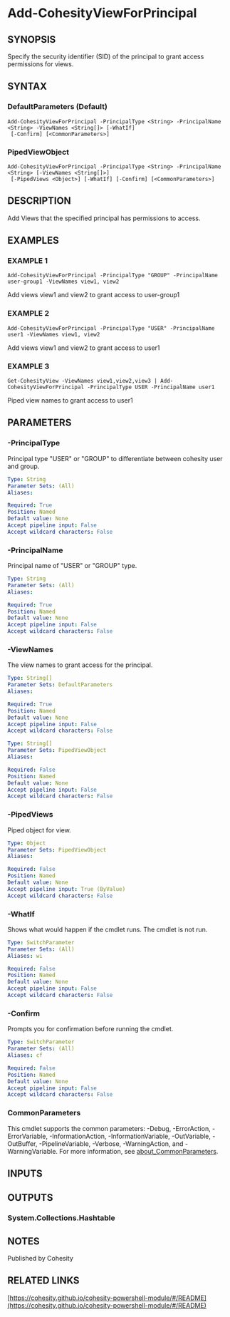 # Add-CohesityViewForPrincipal

## SYNOPSIS
Specify the security identifier (SID) of the principal to grant access permissions for views.

## SYNTAX

### DefaultParameters (Default)
```
Add-CohesityViewForPrincipal -PrincipalType <String> -PrincipalName <String> -ViewNames <String[]> [-WhatIf]
 [-Confirm] [<CommonParameters>]
```

### PipedViewObject
```
Add-CohesityViewForPrincipal -PrincipalType <String> -PrincipalName <String> [-ViewNames <String[]>]
 [-PipedViews <Object>] [-WhatIf] [-Confirm] [<CommonParameters>]
```

## DESCRIPTION
Add Views that the specified principal has permissions to access.

## EXAMPLES

### EXAMPLE 1
```
Add-CohesityViewForPrincipal -PrincipalType "GROUP" -PrincipalName user-group1 -ViewNames view1, view2
```

Add views view1 and view2 to grant access to user-group1

### EXAMPLE 2
```
Add-CohesityViewForPrincipal -PrincipalType "USER" -PrincipalName user1 -ViewNames view1, view2
```

Add views view1 and view2 to grant access to user1

### EXAMPLE 3
```
Get-CohesityView -ViewNames view1,view2,view3 | Add-CohesityViewForPrincipal -PrincipalType USER -PrincipalName user1
```

Piped view names to grant access to user1

## PARAMETERS

### -PrincipalType
Principal type "USER" or "GROUP" to differentiate between cohesity user and group.

```yaml
Type: String
Parameter Sets: (All)
Aliases:

Required: True
Position: Named
Default value: None
Accept pipeline input: False
Accept wildcard characters: False
```

### -PrincipalName
Principal name of "USER" or "GROUP" type.

```yaml
Type: String
Parameter Sets: (All)
Aliases:

Required: True
Position: Named
Default value: None
Accept pipeline input: False
Accept wildcard characters: False
```

### -ViewNames
The view names to grant access for the principal.

```yaml
Type: String[]
Parameter Sets: DefaultParameters
Aliases:

Required: True
Position: Named
Default value: None
Accept pipeline input: False
Accept wildcard characters: False
```

```yaml
Type: String[]
Parameter Sets: PipedViewObject
Aliases:

Required: False
Position: Named
Default value: None
Accept pipeline input: False
Accept wildcard characters: False
```

### -PipedViews
Piped object for view.

```yaml
Type: Object
Parameter Sets: PipedViewObject
Aliases:

Required: False
Position: Named
Default value: None
Accept pipeline input: True (ByValue)
Accept wildcard characters: False
```

### -WhatIf
Shows what would happen if the cmdlet runs.
The cmdlet is not run.

```yaml
Type: SwitchParameter
Parameter Sets: (All)
Aliases: wi

Required: False
Position: Named
Default value: None
Accept pipeline input: False
Accept wildcard characters: False
```

### -Confirm
Prompts you for confirmation before running the cmdlet.

```yaml
Type: SwitchParameter
Parameter Sets: (All)
Aliases: cf

Required: False
Position: Named
Default value: None
Accept pipeline input: False
Accept wildcard characters: False
```

### CommonParameters
This cmdlet supports the common parameters: -Debug, -ErrorAction, -ErrorVariable, -InformationAction, -InformationVariable, -OutVariable, -OutBuffer, -PipelineVariable, -Verbose, -WarningAction, and -WarningVariable. For more information, see [about_CommonParameters](http://go.microsoft.com/fwlink/?LinkID=113216).

## INPUTS

## OUTPUTS

### System.Collections.Hashtable
## NOTES
Published by Cohesity

## RELATED LINKS

[https://cohesity.github.io/cohesity-powershell-module/#/README](https://cohesity.github.io/cohesity-powershell-module/#/README)

